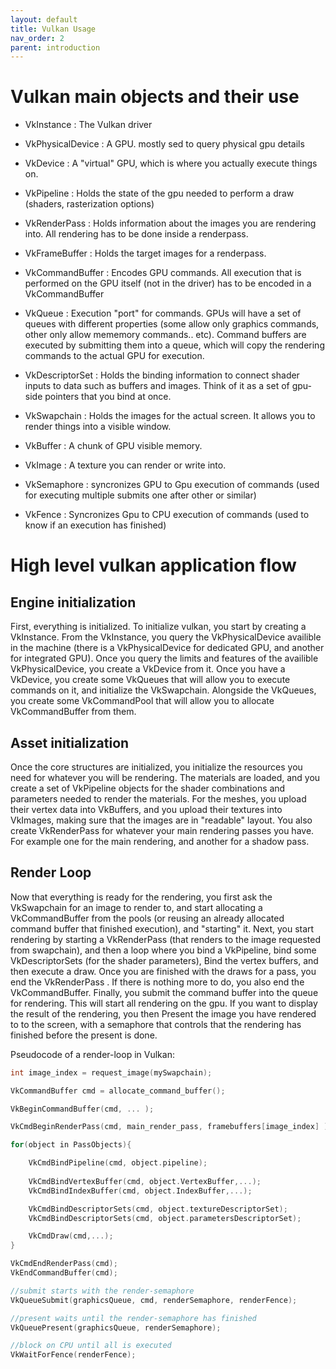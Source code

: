```yaml
---
layout: default
title: Vulkan Usage
nav_order: 2
parent: introduction
---
```


# Vulkan main objects and their use

- VkInstance : The Vulkan driver
- VkPhysicalDevice : A GPU. mostly sed to query physical gpu details
- VkDevice : A "virtual" GPU, which is where you actually execute things on.

- VkPipeline : Holds the state of the gpu needed to perform a draw (shaders, rasterization options)
- VkRenderPass : Holds information about the images you are rendering into. All rendering has to be done inside a renderpass.
- VkFrameBuffer : Holds the target images for a renderpass.
- VkCommandBuffer : Encodes GPU commands. All execution that is performed on the GPU itself (not in the driver) has to be encoded in a VkCommandBuffer
- VkQueue : Execution "port" for commands. GPUs will have a set of queues with different properties (some allow only graphics commands, other only allow mememory commands.. etc). Command buffers are executed by submitting them into a queue, which will copy the rendering commands to the actual GPU for execution.
- VkDescriptorSet : Holds the binding information to connect shader inputs to data such as buffers and images. Think of it as a set of gpu-side pointers that you bind at once.
- VkSwapchain : Holds the images for the actual screen. It allows you to render things into a visible window.
- VkBuffer : A chunk of GPU visible memory.
- VkImage : A texture you can render or write into. 
- VkSemaphore : syncronizes GPU to Gpu execution of commands (used for executing multiple submits one after other or similar)
- VkFence : Syncronizes Gpu to CPU execution of commands (used to know if an execution has finished)

# High level vulkan application flow

## Engine initialization
First, everything is initialized. To initialize vulkan, you start by creating a VkInstance. From the VkInstance, you query the VkPhysicalDevice availible in the machine (there is a VkPhysicalDevice for dedicated GPU, and another for integrated GPU). Once you query the limits and features of the availible VkPhysicalDevice, you create a VkDevice from it.
Once you have a VkDevice, you create some VkQueues that will allow you to execute commands on it, and initialize the VkSwapchain. Alongside the VkQueues, you create some VkCommandPool that will allow you to allocate VkCommandBuffer from them. 

## Asset initialization
Once the core structures are initialized, you initialize the resources you need for whatever you will be rendering. The materials are loaded, and you create a set of VkPipeline objects for the shader combinations and parameters needed to render the materials. For the meshes, you upload their vertex data into VkBuffers, and you upload their textures into VkImages, making sure that the images are in "readable" layout. You also create VkRenderPass for whatever your main rendering passes you have. For example one for the main rendering, and another for a shadow pass.

## Render Loop
Now that everything is ready for the rendering, you first ask the VkSwapchain for an image to render to, and start allocating a VkCommandBuffer from the pools (or reusing an already allocated command buffer that finished execution), and "starting" it. 
Next, you start rendering by starting a VkRenderPass (that renders to the image requested from swapchain), and then a loop where you bind a VkPipeline, bind some VkDescriptorSets (for the shader parameters), Bind the vertex buffers, and then execute a draw.
Once you are finished with the draws for a pass, you end the VkRenderPass . If there is nothing more to do, you also end the VkCommandBuffer.
Finally, you submit the command buffer into the queue for rendering. This will start all rendering on the gpu. 
If you want to display the result of the rendering, you then Present the image you have rendered to to the screen, with a semaphore that controls that the rendering has finished before the present is done.

Pseudocode of a render-loop in Vulkan:


```cpp
int image_index = request_image(mySwapchain);

VkCommandBuffer cmd = allocate_command_buffer();

VkBeginCommandBuffer(cmd, ... );

VkCmdBeginRenderPass(cmd, main_render_pass, framebuffers[image_index] );

for(object in PassObjects){

    VkCmdBindPipeline(cmd, object.pipeline);
    
    VkCmdBindVertexBuffer(cmd, object.VertexBuffer,...);
    VkCmdBindIndexBuffer(cmd, object.IndexBuffer,...);

    VkCmdBindDescriptorSets(cmd, object.textureDescriptorSet);
    VkCmdBindDescriptorSets(cmd, object.parametersDescriptorSet);

    VkCmdDraw(cmd,...);
}

VkCmdEndRenderPass(cmd);
VkEndCommandBuffer(cmd);

//submit starts with the render-semaphore
VkQueueSubmit(graphicsQueue, cmd, renderSemaphore, renderFence);

//present waits until the render-semaphore has finished
VkQueuePresent(graphicsQueue, renderSemaphore);

//block on CPU until all is executed
VkWaitForFence(renderFence);
```

